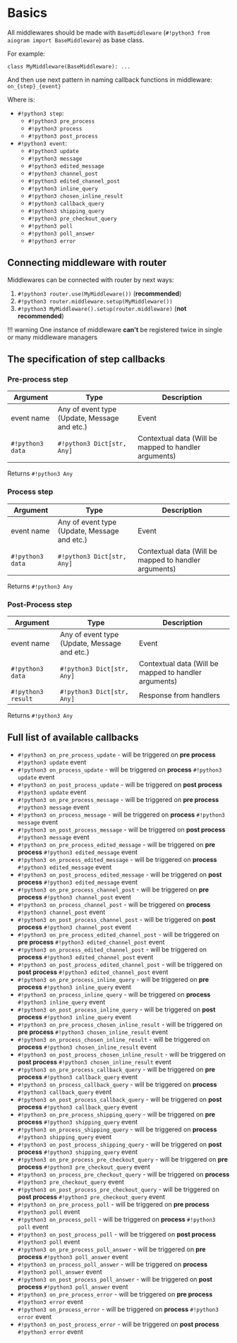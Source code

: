# Basics

All middlewares should be made with `BaseMiddleware` (`#!python3 from aiogram import BaseMiddleware`) as base class.

For example:

```python3
class MyMiddleware(BaseMiddleware): ...
```

And then use next pattern in naming callback functions in middleware: `on_{step}_{event}`

Where is:

- `#!python3 step`:
    - `#!python3 pre_process` 
    - `#!python3 process` 
    - `#!python3 post_process` 
- `#!python3 event`:
    - `#!python3 update`
    - `#!python3 message`
    - `#!python3 edited_message`
    - `#!python3 channel_post`
    - `#!python3 edited_channel_post`
    - `#!python3 inline_query`
    - `#!python3 chosen_inline_result`
    - `#!python3 callback_query`
    - `#!python3 shipping_query`
    - `#!python3 pre_checkout_query`
    - `#!python3 poll`
    - `#!python3 poll_answer`
    - `#!python3 error`

## Connecting middleware with router

Middlewares can be connected with router by next ways:

1. `#!python3 router.use(MyMiddleware())` (**recommended**)
1. `#!python3 router.middleware.setup(MyMiddleware())`
1. `#!python3 MyMiddleware().setup(router.middleware)` (**not recommended**)

!!! warning
    One instance of middleware **can't** be registered twice in single or many middleware managers

## The specification of step callbacks

### Pre-process step

| Argument | Type | Description |
| --- | --- | --- |
| event name | Any of event type (Update, Message and etc.) | Event |
| `#!python3 data` | `#!python3 Dict[str, Any]` | Contextual data (Will be mapped to handler arguments) |

Returns `#!python3 Any`

### Process step

| Argument | Type | Description |
| --- | --- | --- |
| event name | Any of event type (Update, Message and etc.) | Event |
| `#!python3 data` | `#!python3 Dict[str, Any]` | Contextual data (Will be mapped to handler arguments) |

Returns `#!python3 Any`

### Post-Process step

| Argument | Type | Description |
| --- | --- | --- |
| event name | Any of event type (Update, Message and etc.) | Event |
| `#!python3 data` | `#!python3 Dict[str, Any]` | Contextual data (Will be mapped to handler arguments) |
| `#!python3 result` | `#!python3 Dict[str, Any]` | Response from handlers |

Returns `#!python3 Any`

## Full list of available callbacks

- `#!python3 on_pre_process_update` - will be triggered on **pre process** `#!python3 update` event
- `#!python3 on_process_update` - will be triggered on **process** `#!python3 update` event
- `#!python3 on_post_process_update` - will be triggered on **post process** `#!python3 update` event
- `#!python3 on_pre_process_message` - will be triggered on **pre process** `#!python3 message` event
- `#!python3 on_process_message` - will be triggered on **process** `#!python3 message` event
- `#!python3 on_post_process_message` - will be triggered on **post process** `#!python3 message` event
- `#!python3 on_pre_process_edited_message` - will be triggered on **pre process** `#!python3 edited_message` event
- `#!python3 on_process_edited_message` - will be triggered on **process** `#!python3 edited_message` event
- `#!python3 on_post_process_edited_message` - will be triggered on **post process** `#!python3 edited_message` event
- `#!python3 on_pre_process_channel_post` - will be triggered on **pre process** `#!python3 channel_post` event
- `#!python3 on_process_channel_post` - will be triggered on **process** `#!python3 channel_post` event
- `#!python3 on_post_process_channel_post` - will be triggered on **post process** `#!python3 channel_post` event
- `#!python3 on_pre_process_edited_channel_post` - will be triggered on **pre process** `#!python3 edited_channel_post` event
- `#!python3 on_process_edited_channel_post` - will be triggered on **process** `#!python3 edited_channel_post` event
- `#!python3 on_post_process_edited_channel_post` - will be triggered on **post process** `#!python3 edited_channel_post` event
- `#!python3 on_pre_process_inline_query` - will be triggered on **pre process** `#!python3 inline_query` event
- `#!python3 on_process_inline_query` - will be triggered on **process** `#!python3 inline_query` event
- `#!python3 on_post_process_inline_query` - will be triggered on **post process** `#!python3 inline_query` event
- `#!python3 on_pre_process_chosen_inline_result` - will be triggered on **pre process** `#!python3 chosen_inline_result` event
- `#!python3 on_process_chosen_inline_result` - will be triggered on **process** `#!python3 chosen_inline_result` event
- `#!python3 on_post_process_chosen_inline_result` - will be triggered on **post process** `#!python3 chosen_inline_result` event
- `#!python3 on_pre_process_callback_query` - will be triggered on **pre process** `#!python3 callback_query` event
- `#!python3 on_process_callback_query` - will be triggered on **process** `#!python3 callback_query` event
- `#!python3 on_post_process_callback_query` - will be triggered on **post process** `#!python3 callback_query` event
- `#!python3 on_pre_process_shipping_query` - will be triggered on **pre process** `#!python3 shipping_query` event
- `#!python3 on_process_shipping_query` - will be triggered on **process** `#!python3 shipping_query` event
- `#!python3 on_post_process_shipping_query` - will be triggered on **post process** `#!python3 shipping_query` event
- `#!python3 on_pre_process_pre_checkout_query` - will be triggered on **pre process** `#!python3 pre_checkout_query` event
- `#!python3 on_process_pre_checkout_query` - will be triggered on **process** `#!python3 pre_checkout_query` event
- `#!python3 on_post_process_pre_checkout_query` - will be triggered on **post process** `#!python3 pre_checkout_query` event
- `#!python3 on_pre_process_poll` - will be triggered on **pre process** `#!python3 poll` event
- `#!python3 on_process_poll` - will be triggered on **process** `#!python3 poll` event
- `#!python3 on_post_process_poll` - will be triggered on **post process** `#!python3 poll` event
- `#!python3 on_pre_process_poll_answer` - will be triggered on **pre process** `#!python3 poll_answer` event
- `#!python3 on_process_poll_answer` - will be triggered on **process** `#!python3 poll_answer` event
- `#!python3 on_post_process_poll_answer` - will be triggered on **post process** `#!python3 poll_answer` event
- `#!python3 on_pre_process_error` - will be triggered on **pre process** `#!python3 error` event
- `#!python3 on_process_error` - will be triggered on **process** `#!python3 error` event
- `#!python3 on_post_process_error` - will be triggered on **post process** `#!python3 error` event
